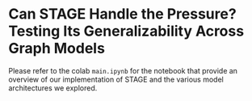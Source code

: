 # Can STAGE Handle the Pressure? Testing Its Generalizability Across Graph Models
Please refer to the colab `main.ipynb` for the notebook that provide an overview of our implementation of STAGE and the various model architectures we explored.
